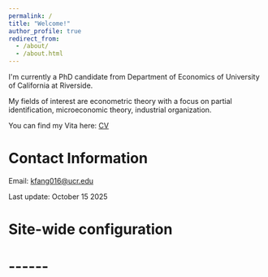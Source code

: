 ```yaml
---
permalink: /
title: "Welcome!"
author_profile: true
redirect_from: 
  - /about/
  - /about.html
---
```



I'm currently a PhD candidate from Department of Economics of University of California at Riverside.

My fields of interest are econometric theory with a focus on partial identification, microeconomic theory, industrial organization.

You can find my Vita here: [CV](https://kerenfang.github.io/assets/KerenFang.pdf)


Contact Information
======
Email: kfang016@ucr.edu

Last update: October 15 2025

# Site-wide configuration
# ------
